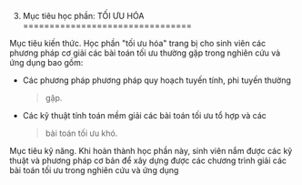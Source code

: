 3. Mục tiêu học phần: TỐI ƯU HÓA
================================

Mục tiêu kiến thức. Học phần "tối ưu hóa" trang bị cho sinh viên các
phương pháp cơ giải các bài toán tối ưu thường gặp trong nghiên cứu và
ứng dụng bao gồm:

-   Các phương pháp phương pháp quy hoạch tuyến tính, phi tuyến thường
    > gặp.

-   Các kỹ thuật tính toán mềm giải các bài toán tối ưu tổ hợp và các
    > bài toán tối ưu khó.

Mục tiêu kỹ năng. Khi hoàn thành học phần này, sinh viên nắm được các kỹ
thuật và phương pháp cơ bản để xây dựng được các chương trình giải các
bài toán tối ưu trong nghiên cứu và ứng dụng

